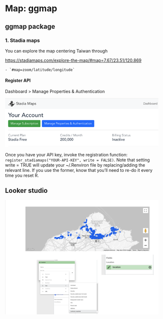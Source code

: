 # Map: ggmap

## ggmap package

### 1. Stadia maps

You can explore the map centering Taiwan through

<https://stadiamaps.com/explore-the-map/#map=7.67/23.51/120.869>

    - `#map=zoom/latitude/longitude`

#### Register API

Dashboard > Manage Properties & Authentication 

![](../img/2024-11-13-10-25-50.png)

Once you have your API key, invoke the registration function: `register_stadiamaps("YOUR-API-KEY", write = FALSE)`. Note that setting write = TRUE will update your ~/.Renviron file by replacing/adding the relevant line. If you use the former, know that you’ll need to re-do it every time you reset R.


## Looker studio

[![](../img/2024-11-13-11-19-22.png)](https://lookerstudio.google.com/u/0/reporting/9d82030f-08db-465d-9df8-824cd1910412/page/p_91frx26vmd)

